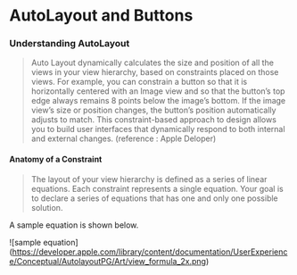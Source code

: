 # AutoLayout and Buttons

### Understanding AutoLayout
> Auto Layout dynamically calculates the size and position of all the views in your view hierarchy, based on constraints placed on those views. For example, you can constrain a button so that it is horizontally centered with an Image view and so that the button’s top edge always remains 8 points below the image’s bottom. If the image view’s size or position changes, the button’s position automatically adjusts to match. 
This constraint-based approach to design allows you to build user interfaces that dynamically respond to both internal and external changes. 
(reference : Apple Deloper)

#### Anatomy of a Constraint

> The layout of your view hierarchy is defined as a series of linear equations. Each constraint represents a single equation. Your goal is to declare a series of equations that has one and only one possible solution.

A sample equation is shown below.

![sample equation] (https://developer.apple.com/library/content/documentation/UserExperience/Conceptual/AutolayoutPG/Art/view_formula_2x.png)








